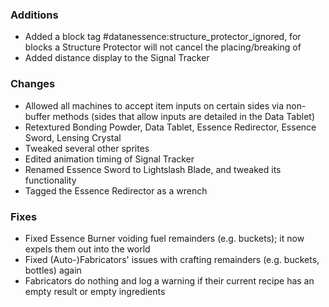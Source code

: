 ### Additions
- Added a block tag #datanessence:structure_protector_ignored, for blocks a Structure Protector will not cancel the placing/breaking of
- Added distance display to the Signal Tracker

### Changes
- Allowed all machines to accept item inputs on certain sides via non-buffer methods (sides that allow inputs are detailed in the Data Tablet)
- Retextured Bonding Powder, Data Tablet, Essence Redirector, Essence Sword, Lensing Crystal
- Tweaked several other sprites
- Edited animation timing of Signal Tracker
- Renamed Essence Sword to Lightslash Blade, and tweaked its functionality
- Tagged the Essence Redirector as a wrench

### Fixes
- Fixed Essence Burner voiding fuel remainders (e.g. buckets); it now expels them out into the world
- Fixed (Auto-)Fabricators' issues with crafting remainders (e.g. buckets, bottles) again
- Fabricators do nothing and log a warning if their current recipe has an empty result or empty ingredients